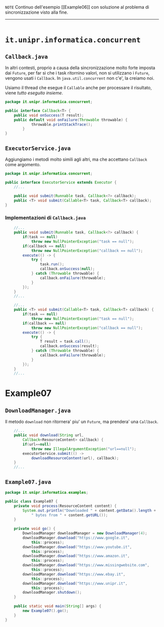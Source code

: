 $\mathtt{NOTE}$
Continuo dell'esempio [[Example06]] con soluzione al problema di sincronizzazione visto alla fine.

---
```toc
```

# `it.unipr.informatica.concurrent`
## `Callback.java`
In altri contesti, proprio a causa della sincronizzazione molto forte imposta dai `Future`, per far si che i task ritornino valori, non si utilizzano i `Future`, vengono usati i `Callback`. In `java.util.concurrent` non c'e', la creiamo noi.

Usiamo il thread che esegue il `Callable` anche per processare il risultato, viene *tutto eseguito insieme*.

```java
package it.unipr.informatica.concurrent;

public interface Callback<T> {
	public void onSuccess(T result);
	public default void onFailure(Throwable throwable) {
        	throwable.printStackTrace();
    	}
}
```

## `ExecutorService.java`
Aggiungiamo i metodi molto simili agli altri, ma che accettano `Callback` come argomento.
```java
package it.unipr.informatica.concurrent;

public interface ExecutorService extends Executor {
	//...
	
	public void submit(Runnable task, Callback<?> callback);
	public <T> void submit(Callable<T> task, Callback<T> callback);
}
```

### Implementazioni di `Callback.java`
```java
	//...
	public void submit(Runnable task, Callback<?> callback) {
		if(task == null)
			throw new NullPointerException("task == null");
		if(callback == null)
			throw new NullPointerException("callback == null");	
		execute(() -> {
			try {
				task.run();
				callback.onSuccess(null);
			} catch (Throwable throwable) {
				callback.onFailure(throwable);
			}
		});
	}
	//...
```

```java
	//...
	public <T> void submit(Callable<T> task, Callback<T> callback) {
		if(task == null)
			throw new NullPointerException("task == null");
		if(callback == null)
			throw new NullPointerException("callback == null");	
		execute(() -> {
			try {
				T result = task.call();
				callback.onSuccess(result);
			} catch (Throwable throwable) {
				callback.onFailure(throwable);
			}
		});
	}
	//...
```
# Example07
## `DownloadManager.java`
Il metodo `download` non ritornera' piu' un `Future`, ma prendera' una `Callback`.
```java
	//...
	public void download(String url, 
		Callback<ResourceContent> callback) {
		if(url==null)
			throw new IllegalArgumentException("url==null");
		executorService.submit(() -> 
			downloadResourceContent(url), callback);
	}
	//...
```

## `Example07.java`
```java
package it.unipr.informatica.examples;

public class Example07 {
	private void process(ResourceContent content) {
		System.out.println("Downloaded " + content.getData().length + 
			" bytes from " + content.getURL());
	}
	
	private void go() {
		DownloadManager downloadManager = new DownloadManager(4);
		downloadManager.download("https://www.google.it", 
			this::process);
		downloadManager.download("https://www.youtube.it", 
			this::process);
		downloadManager.download("https://www.amazon.it", 
			this::process);
		downloadManager.download("https://www.missingwebsite.com", 
			this::process);
		downloadManager.download("https://www.ebay.it", 
			this::process);
		downloadManager.download("https://www.unipr.it", 
			this::process);
		downloadManager.shutdown();
	}
	
	public static void main(String[] args) {
		new Example07().go();
	}
}
```
